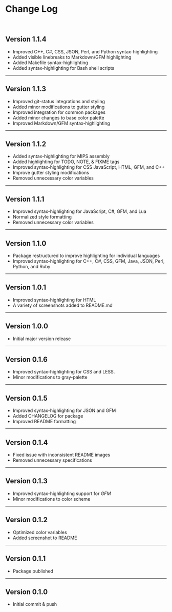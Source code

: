 # Change Log
<br>  


## Version 1.1.4

   * Improved C++, C#, CSS, JSON, Perl, and Python syntax-highlighting
   * Added visible linebreaks to Markdown/GFM highlighting
   * Added Makefile syntax-highlighting
   * Added syntax-highlighting for Bash shell scripts
--------------------------------------------------------------------------------

## Version 1.1.3

   * Improved git-status integrations and styling
   * Added minor modifications to gutter styling
   * Improved integration for common packages
   * Added minor changes to base color palette
   * Improved Markdown/GFM syntax-highlighting
--------------------------------------------------------------------------------

## Version 1.1.2

   * Added syntax-highlighting for MIPS assembly
   * Added highlighting for TODO, NOTE, & FIXME tags
   * Improved syntax-highlighting for CSS JavaScript, HTML, GFM, and C++
   * Improve gutter styling modifications
   * Removed unnecessary color variables

--------------------------------------------------------------------------------  

## Version 1.1.1

   * Improved syntax-highlighting for JavaScript, C#, GFM, and Lua
   * Normalized style formatting
   * Removed unnecessary color variables

--------------------------------------------------------------------------------  

## Version 1.1.0

  * Package restructured to improve highlighting for individual languages
  * Improved syntax-highlighting for C++, C#, CSS, GFM, Java, JSON, Perl, Python, and Ruby

--------------------------------------------------------------------------------

## Version 1.0.1

  * Improved syntax-highlighting for HTML
  * A variety of screenshots added to README.md

--------------------------------------------------------------------------------

## Version 1.0.0

  * Initial major version release

--------------------------------------------------------------------------------

## Version 0.1.6

  * Improved syntax-highlighting for CSS and LESS.
  * Minor modifications to gray-palette

--------------------------------------------------------------------------------

## Version 0.1.5

  * Improved syntax-highlighting for JSON and GFM
  * Added CHANGELOG for package
  * Improved README formatting

--------------------------------------------------------------------------------

## Version 0.1.4

  * Fixed issue with inconsistent README images
  * Removed unnecessary specifications

--------------------------------------------------------------------------------

## Version 0.1.3

  * Improved syntax-highlighting support for *GFM*
  * Minor modifications to color scheme

--------------------------------------------------------------------------------

## Version 0.1.2

  * Optimized color variables
  * Added screenshot to README

--------------------------------------------------------------------------------

## Version 0.1.1

  * Package published

--------------------------------------------------------------------------------

## Version 0.1.0

  * Initial commit & push
